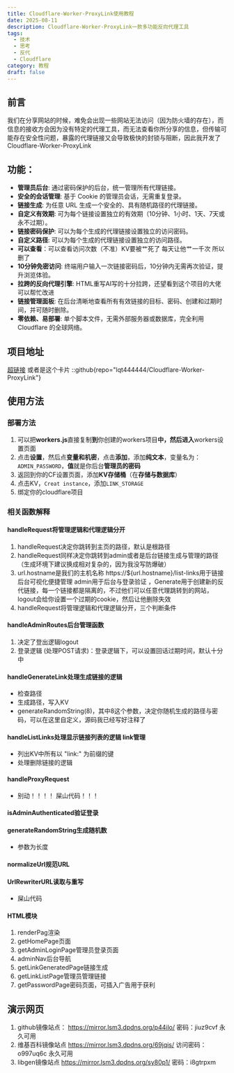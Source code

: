 ```yaml
---
title: Cloudflare-Worker-ProxyLink使用教程
date: 2025-08-11
description: Cloudflare-Worker-ProxyLink一款多功能反向代理工具
tags:
  - 技术
  - 思考
  - 反代
  - Cloudflare
category: 教程
draft: false
---
```

## 前言
我们在分享网站的时候，难免会出现一些网站无法访问（因为防火墙的存在），而信息的接收方会因为没有特定的代理工具，而无法查看你所分享的信息，但传输可能存在安全性问题，暴露的代理链接又会导致极快的封锁与阻断，因此我开发了Cloudflare-Worker-ProxyLink

## 功能：
- **管理员后台**: 通过密码保护的后台，统一管理所有代理链接。
- **安全的会话管理**: 基于 Cookie 的管理员会话，无需重复登录。
- **链接生成**: 为任意 URL 生成一个安全的、具有随机路径的代理链接。
- **自定义有效期**: 可为每个链接设置独立的有效期（10分钟、1小时、1天、7天或永不过期）。
- **链接密码保护**: 可以为每个生成的代理链接设置独立的访问密码。
- **自定义路径**: 可以为每个生成的代理链接设置独立的访问路径。
- **可以查看**：可以查看访问次数（不准）KV要被艹死了 每天让他艹一千次 所以删了
- **10分钟免密访问**: 终端用户输入一次链接密码后，10分钟内无需再次验证，提升浏览体验。
- **拉跨的反向代理引擎**: HTML重写AI写的十分拉跨，还望看到这个项目的大佬可以帮忙改进
- **链接管理面板**: 在后台清晰地查看所有有效链接的目标、密码、创建和过期时间，并可随时删除。
- **零依赖、易部署**: 单个脚本文件，无需外部服务器或数据库，完全利用 Cloudflare 的全球网络。
## 项目地址
[超链接](https://github.com/lqt444444/Cloudflare-Worker-ProxyLink#%E6%A0%B8%E5%BF%83%E5%8A%9F%E8%83%BD)
或者是这个卡片
::github{repo="lqt444444/Cloudflare-Worker-ProxyLink"}
## 使用方法

### 部署方法
1. 可以把**workers.js**直接复制**到**你创建的workers项目**中，然后进入**workers设置页面
2. 点击**设置**，然后点**变量和机密**，点击**添加**，添加**纯文本**，变量名为：`ADMIN_PASSWORD`，**值**就是你后台**管理员的密码**
3. 返回到你的CF设置页面，添加**KV存储桶**（在**存储与数据库**）
4. 点击KV，`Creat instance`，添加`LINK_STORAGE`
5. 绑定你的cloudflare项目

### 相关函数解释
#### handleRequest将管理逻辑和代理逻辑分开
1. handleRequest决定你跳转到主页的路径，默认是根路径
2. handleRequest同样决定你跳转到admin或者是后台链接生成与管理的路径（生成环境下建议换成相对复杂的，因为我没写防爆破）
3. url.hostname是我们的主机名称 https://${url.hostname}/list-links用于链接后台可视化便捷管理 admin用于后台与登录验证 ，Generate用于创建新的反代链接，每一个链接都是隔离的，不过他们可以任意代理跳转到的网站，logout会给你设置一个过期的cookie，然后让他删除失效
4. handleRequest将管理逻辑和代理逻辑分开，三个判断条件

#### handleAdminRoutes后台管理函数
1. 决定了登出逻辑logout
2. 登录逻辑 (处理POST请求)：登录逻辑下，可以设置回话过期时间，默认十分中

#### handleGenerateLink处理生成链接的逻辑
- 检查路径
- 生成路径，写入KV
- generateRandomString(8)，其中8这个参数，决定你随机生成的路径与密码，可以在这里自定义，源码我已经写好注释了
#### handleListLinks处理显示链接列表的逻辑 link管理
- 列出KV中所有以 "link:" 为前缀的键
- 处理删除链接的逻辑
#### handleProxyRequest
- 别动！！！！ 屎山代码！！！
#### isAdminAuthenticated验证登录

#### generateRandomString生成随机数
- 参数为长度

#### normalizeUrl规范URL

#### UrlRewriterURL读取与重写
- 屎山代码
#### HTML模块
1. renderPag渲染
2. getHomePage页面
3. getAdminLoginPage管理员登录页面
4. adminNav后台导航
5. getLinkGeneratedPage链接生成
6. getLinkListPage管理员管理链接
7. getPasswordPage密码页面，可插入广告用于获利

## 演示网页

1. github镜像站点：
https://mirror.lsm3.dpdns.org/p44ilo/
密码：jiuz9cvf
永久可用
2. 维基百科镜像站点
https://mirror.lsm3.dpdns.org/69jqis/
访问密码：o997uq6c
永久可用
3. libgen镜像站点
https://mirror.lsm3.dpdns.org/sy80p1/
密码：i8gtrpxm